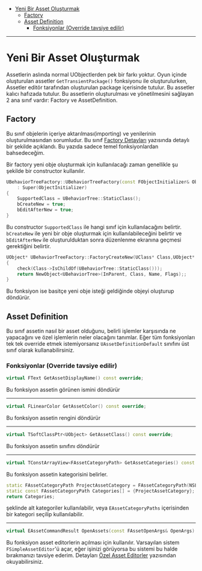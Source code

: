 - [Yeni Bir Asset Oluşturmak](#yeni-bir-asset-oluşturmak)
	- [Factory](#factory)
	- [Asset Definition](#asset-definition)
		- [Fonksiyonlar (Override tavsiye edilir)](#fonksiyonlar-override-tavsiye-edilir)
___
# Yeni Bir Asset Oluşturmak
Assetlerin aslında normal UObjectlerden pek bir farkı yoktur. Oyun içinde oluşturulan assetler `GetTransientPackage()` fonksiyonu ile oluşturulurken, Assetler editör tarafından oluşturulan package içerisinde tutulur. Bu assetler kalıcı hafızada tutulur. Bu assetlerin oluşturulması ve yönetilmesini sağlayan 2 ana sınıf vardır: Factory ve AssetDefinition.

## Factory
Bu sınıf objelerin içeriye aktarılması(importing) ve yenilerinin oluşturulmasından sorumludur. Bu sınıf [Factory Detayları](FactoryDetayları.md) yazısında detaylı bir şekilde açıklandı. Bu yazıda sadece temel fonksiyonlardan bahsedeceğim.

Bir factory yeni obje oluşturmak için kullanılacağı zaman genellikle şu şekilde bir constructor kullanılır.
```cpp
UBehaviorTreeFactory::UBehaviorTreeFactory(const FObjectInitializer& ObjectInitializer)
	: Super(ObjectInitializer)
{
	SupportedClass = UBehaviorTree::StaticClass();
	bCreateNew = true;
	bEditAfterNew = true;
}
```
Bu constructor `SupportedClass` ile hangi sınıf için kullanılacağını belirtir. `bCreateNew` ile yeni bir obje oluşturmak için kullanılabileceğini belirtir ve `bEditAfterNew` ile oluşturulduktan sonra düzenlenme ekranına geçmesi gerektiğini belirtir.

```cpp
UObject* UBehaviorTreeFactory::FactoryCreateNew(UClass* Class,UObject* InParent,FName Name,EObjectFlags Flags,UObject* Context,FFeedbackContext* Warn)
{
	check(Class->IsChildOf(UBehaviorTree::StaticClass()));
	return NewObject<UBehaviorTree>(InParent, Class, Name, Flags);;
}
```
Bu fonksiyon ise basitçe yeni obje isteği geldiğinde objeyi oluşturup döndürür.
## Asset Definition
Bu sınıf assetin nasıl bir asset olduğunu, belirli işlemler karşısında ne yapacağını ve özel işlemlerin neler olacağını tanımlar. Eğer tüm fonksiyonları tek tek override etmek istemiyorsanız `UAssetDefinitionDefault` sınıfını üst sınıf olarak kullanabilirsiniz.
### Fonksiyonlar (Override tavsiye edilir)
```cpp
virtual FText GetAssetDisplayName() const override;
```
Bu fonksiyon assetin görünen ismini döndürür
___
```cpp
virtual FLinearColor GetAssetColor() const override;
```
Bu fonksiyon assetin rengini döndürür
___
```cpp
virtual TSoftClassPtr<UObject> GetAssetClass() const override;
```
Bu fonksiyon assetin sınıfını döndürür
___
```cpp
virtual TConstArrayView<FAssetCategoryPath> GetAssetCategories() const override;
```
Bu fonksiyon assetin kategorisini belirler.
```cpp
static FAssetCategoryPath ProjectAssetCategory = FAssetCategoryPath(NSLOCTEXT("ProjectEditor","ProjectBaseCategory","Project"));
static const FAssetCategoryPath Categories[] = {ProjectAssetCategory};
return Categories;
```
şeklinde alt kategoriler kullanılabilir, veya `EAssetCategoryPaths` içerisinden bir kategori seçilip kullanılabilir. 
___
```cpp
virtual EAssetCommandResult OpenAssets(const FAssetOpenArgs& OpenArgs) const override;
```
Bu fonksiyon asset editorlerin açılması için kullanılır. Varsayılan sistem `FSimpleAssetEditor`'ü açar, eğer işinizi görüyorsa bu sistemi bu halde bırakmanızı tavsiye ederim. Detayları [Özel Asset Editorler](OzelAssetEditorler.md) yazısından okuyabilirsiniz.
